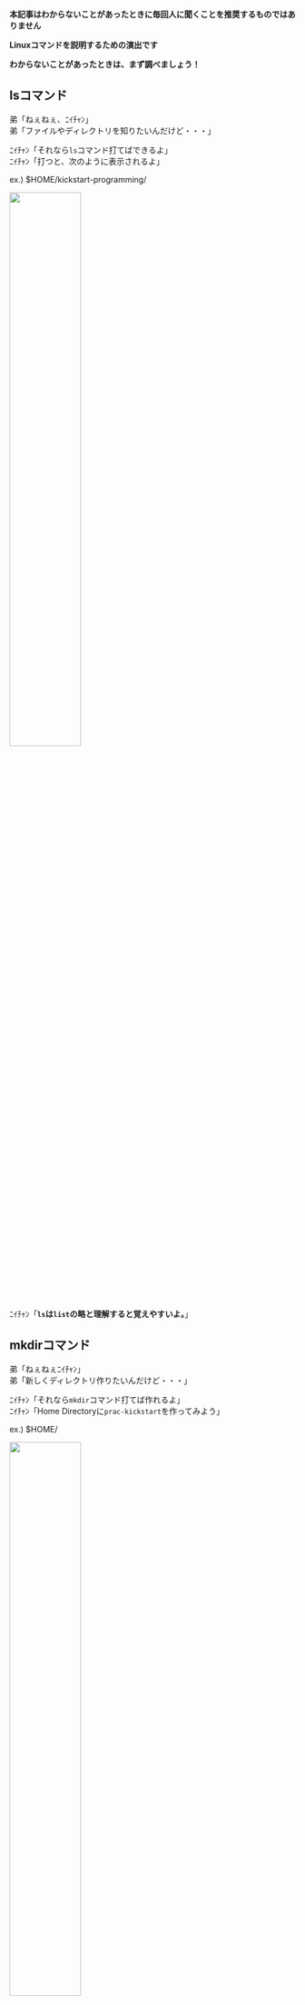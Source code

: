 **本記事はわからないことがあったときに毎回人に聞くことを推奨するものではありません**

**Linuxコマンドを説明するための演出です**

**わからないことがあったときは、まず調べましょう！**

## lsコマンド
弟「ねぇねぇ、ﾆｲﾁｬﾝ」  
弟「ファイルやディレクトリを知りたいんだけど・・・」  

ﾆｲﾁｬﾝ「それなら`ls`コマンド打てばできるよ」  
ﾆｲﾁｬﾝ「打つと、次のように表示されるよ」  

ex.) $HOME/kickstart-programming/  

<img src="../images/ls.png" width=50%>
<!-- ![](../images/ls.png) -->

ﾆｲﾁｬﾝ「**`ls`は`list`の略と理解すると覚えやすいよ。**」  

## mkdirコマンド
弟「ねぇねぇﾆｲﾁｬﾝ」  
弟「新しくディレクトリ作りたいんだけど・・・」  

ﾆｲﾁｬﾝ「それなら`mkdir`コマンド打てば作れるよ」  
ﾆｲﾁｬﾝ「Home Directoryに`prac-kickstart`を作ってみよう」  

ex.) $HOME/


<img src="../images/mkdir.png" width=50%>
<!-- ![](../images/mkdir.png) -->

ﾆｲﾁｬﾝ「**`mkdir`は`make directory`の略と理解すると覚えやすいよ。**」  

## cdコマンド
弟「ねぇねぇﾆｲﾁｬﾝ」  
弟「今作ったディレクトリに移動したいんだけど・・・」  

ﾆｲﾁｬﾝ「それなら`cd`コマンド打てば移動できるよ」  
ﾆｲﾁｬﾝ「`prac-kickstart`に移動しよう！」  

ex.) $Home/

<img src="../images/cd.png" width=50%>
<!-- ![](../images/cd.png) -->

ﾆｲﾁｬﾝ「**`cd`は`change directory`の略と理解すると覚えやすいよ。**」  

## touchコマンド
弟「ねぇねぇﾆｲﾁｬﾝ」  
弟「作ったディレクトリに移動はできたんだけど、」  
弟「新しくファイル作りたい！！どうやったら作れるの？」  

ﾆｲﾁｬﾝ「それなら`touch`コマンドというのがあるよ」  
ﾆｲﾁｬﾝ「`jo-ken.txt`というファイルを作ってみよう！」  

ex.) $HOME/prac-kickstart/

<img src="../images/touch.png" width=50%>
<!-- ![](../images/touch.png) -->

ﾆｲﾁｬﾝ「`ls`してみると`jo-ken.txt`というファイルが出来てるね！」  
ﾆｲﾁｬﾝ「`touch`が何の略か知らないけど、」  
ﾆｲﾁｬﾝ「（物などに）**タッチして生成してると考えると覚えやすいよ**」  

ﾆｲﾁｬﾝ「使ってるうちに覚えられるから今わからなくても大丈夫！！」  

## rmコマンド
弟「ねぇねぇﾆｲﾁｬﾝ」  
弟「typo[^1]して`jo-ken.txt`じゃなくて`ctf-ken.txt`っていう
ファイル作っちゃったから消したいな」  
弟「わざとじゃないんだけどねhahah...」  

ﾆｲﾁｬﾝ「」  
ﾆｲﾁｬﾝ「...typoは誰にでもあるし、しょうがないよね」  
ﾆｲﾁｬﾝ「`rm`コマンドというのがあるからそれを使おう！」  

ex.) $HOME/prac-kickstart/

<img src="../images/rm.png" width=50%>
<!-- ![](../images/rm.png) -->

弟「なーるーほーどー(ﾌﾑﾌﾑ)」  
ﾆｲﾁｬﾝ「（どこかで聞いたような・・・気のせいか）」  
ﾆｲﾁｬﾝ「`rm`は`remove`の略と理解すると覚えやすいよ！」  

（ちなみに・・・）  
directoryを消したい場合は、`rm`だけでは消せません。  
例えば、任意のdirectory(ここでは`config`)を消したい場合、
`-r`オプションを付与してあげる必要があります。

ex.) $HOME/prac-kickstart/

<img src="../images/rm-r_1.png" width=50%>
<!-- ![](../images/rm-r_1.png) -->

`rm: filname: is a directory`（これはディレクトリですよ）と言われて
削除できません。  
そこで`-r`オプションを付与してあげます。  

<img src="../images/rm-r_2.png" width=50%>
<!-- ![](../images/rm-r_2.png) -->

任意のdirectoryを消すことが出来ます。  

## オプション

|オプション|動作                  |例                |
|----------|----------------------|------------------|
|-r        |directory削除         |rm -r \<any_name> |
|-f        |強制的に削除          |rm -rf \<any_name>|
|-i        |削除時に確認メッセージ|rm -i \<any_name> |


## mvコマンド
弟「ねぇねぇﾆｲﾁｬﾝ」  
弟「`aft-move`directoryに`move.txt`を移動させたいんだけど・・・」  

ﾆｲﾁｬﾝ「ファイルを移動させるなら`mv`コマンドというのがあるからそれを使おう！」  

> $HOME/prac-kickstart下に[mkdirコマンド](#mkdirコマンド)と
> [touchコマンド](#touchコマンド)を使って`aft-move`というdirectoryと
> `move.txt`というファイルを作ろう(PATHは、$HOME/prac-kickstart/aft-move ,
> $HOME/prac-kickstart/move.txtとなっていれば良い)

<img src="../images/create-directory-file_mv.png" width=50%>
<!-- ![](../images/create-directory-file_mv.png) -->

ex.) $HOME/prac-kickstart

<img src="../images/mv.png" width=50%>
<!-- ![](../images/mv.png) -->

> Usage: mv: mv <移動されるfile> <移動するdirectory>  
> コマンドを打つときのイメージは、左から右に移動する感じだよ

ﾆｲﾁｬﾝ「`prac-kickstart/`から`move.txt`が`prac-kickstart/aft-move`に移動したことがわかるね」  
弟「おお〜！確かにー！」  

ﾆｲﾁｬﾝ「`mv`コマンドは、ファイルの移動だけじゃなくて、**ファイル名を変更することが可能**だよ」  
弟「どういうこと・・・？」  
ﾆｲﾁｬﾝ「例えば、`aft-move/`に移動して、`jo-ken.txt`を作りたかったのに`ctf-ken.txt`を作ってしまったとする」  
ﾆｲﾁｬﾝ「[rmコマンド](#rmコマンド)では一回削除して作り直していたけど、少し手間だよね。」  

ﾆｲﾁｬﾝ「そこで、`mv`コマンドを使うんだ」  

> 実際は、どのdirectoryでやってもok。  
> また、atf-move/にctf-ken.txtを作ろう。（参照[touchコマンド](#touchコマンド)）

ex.) $HOME/prac-kickstart

<img src="../images/mv_name.png" width=50%>
<!-- ![](../images/mv_name.png) -->

> Usage: mv: mv <変更前のfile名> <変更後のfile名>  

ﾆｲﾁｬﾝ「`ctf-ken.txt`から`jo-ken.txt`に変更されたことがわかるね」  
ﾆｲﾁｬﾝ「`jo-ken.txt`を任意のエディタで開いて`Hello, World!`と入れてみよう」  

<br>

弟「これで`ctf-ken.txt`をわざわざ削除して作り直さなくてもいいから手間が省けるね！」  

## catコマンド
弟「ねぇねぇﾆｲﾁｬﾝ」  
弟「そういえば、さっき`jo-ken.txt`に`Hello, World!`を書き込んだけど」  
弟「本当に書き込まれてるのか確認したいな・・・」  

弟「**エディタを開かずに**書き込まれているか確認できない？」  

ﾆｲﾁｬﾝ「できるよ！！」  
ﾆｲﾁｬﾝ「`cat`コマンドというのがあるんだよ」  

ex.) $HOME/prac-kickstart/aft-move/

<img src="../images/cat.png" width=50%>
<!-- ![](../images/cat.png) -->

> Usage: cat: cat <表示したいfile名>  

ﾆｲﾁｬﾝ「`cat`は`catenate`（連結を意味する）の略だと理解すると覚えやすいよ」  
ﾆｲﾁｬﾝ「`cat`は`catenate`の略なので他にも以下のような使い方ができるよ！」

> aft-move/の`move.txt`に任意の文字列: ex.) `This file is move.txt`を書き込んでおこう

ex.) $HOME/prac-kickstart/aft-move/

<img src="../images/cat2.png" width=50%>
<!-- ![](../images/cat2.png) -->

> Usage: cat: cat <表示したいfile名1> <表示したいfile名2>

ﾆｲﾁｬﾝ「このように、連結して表示させることもできるんだよ！」  

ﾆｲﾁｬﾝ「これで、ファイルの中に何が書き込まれているかわかったね！」  


## echoコマンド
弟「ねぇねぇﾆｲﾁｬﾝ」  
弟「現在使用されてる`SHELL`が何か知りたいんだけど・・・」  
> shellとはユーザーの入力をコンピュータに伝えるプログラム

ﾆｲﾁｬﾝ「（いきなり、シェル？！）」  
ﾆｲﾁｬﾝ「（聞かれたからには答えよう）」  
ﾆｲﾁｬﾝ「`echo`コマンドというのを使って表示させられるよ！」  

ex.)

```bash
echo $SHELL
```

ﾆｲﾁｬﾝ「今回は`echo`コマンドが大事だよ！」  
ﾆｲﾁｬﾝ「`echo`を使うことで、プログラミング言語の`print`関数に相当するよ（言語による）」  

弟「（・・・）」  

ﾆｲﾁｬﾝ「`echo`を使ってfileに書き込むことも出来るんだよ」  
ﾆｲﾁｬﾝ「やってみよう！」  
> 一つ下のdirectoryに移動して、`echo`という名前のdirectoryを作ろう。  
> そこに、`written.txt`ファイルを作ろう。(PATH: $HOME/prac-kickstart/echo/written.txt)

ﾆｲﾁｬﾝ「"Programming is so fun"という文字列を書き込んでみよう」  

ex.) $HOME/prac-kickstart/echo

<img src="../images/echo.png" width=70%>
<!-- ![](../images/echo.png) -->

ﾆｲﾁｬﾝ「`echo "Programming is so fun" > written.txt`を分解すると」  
ﾆｲﾁｬﾝ「`echo`, `"Programming is so fun"`, `>`, `written.txt`に分けられて、」  
ﾆｲﾁｬﾝ「`>`が表す意味は左の文字列(`"Programming is so fun"`)を
      `written.txt`に書き込むよということです」  

ﾆｲﾁｬﾝ「`>`は上書きなので、これを使うときは誤って上書きしてしまわないように気をつけよう」  
弟「はーーい」

|記号|機能          |
|----|--------------|
|\>  |上書き        |
|\>> |追加で書き込み|

（余談）  
`SHELL`にはたくさんの種類がある。  
有名なのは、`/bin/bash`、`/bin/zsh`、`/bin/fish`あたり  

それぞれ、設定ファイルというものがある（`.bash_profile`, `.zshrc`...etc）  
私は、設定ファイルの記述をミスって保存(正確には`source`)してしまい
`terminal(iTerm2)`が起動しなくなってしまったことがある。  
> このような場合、iTerm2は、立ち上げるたびに強制終了になってしまう

macOSには標準の`terminal`が用意されているので、そちらで一旦別のSHELLに変えて、
間違って記述した部分を削除して`iTerm2`を起動させることができたことがある。  

## grepコマンド
弟「ねぇねぇﾆｲﾁｬﾝ」  
弟「`grep/grep.txt`に書かれた文字列の中で、`jo-kenkun`という文字を取り出したいんだけど・・・」  

ﾆｲﾁｬﾝ「それならfile内を`grep`コマンドを使って検索すればいいよ！」  

> `grep/`というdirectoryとその配下に`grep.txt`を作って、以下の文をコピーしておいてください

$HOME/prac-kickstart/grep/grep.txt
```
ctf-kenkun 080-1111-2222 Matsumoto
sekaowa-kun 080-3434-6565 Nagano
ringo-kun 090-1211-2344 Suwa
hakuba-kun 070-3456-3321 Hakuba
jo-kenkun 080-6534-2314 Nagano
```

ex.) $HOME/prac-kickstart/grep  

<img src="../images/grep.png" width=50%>

ﾆｲﾁｬﾝ「`grep`だけだと表示されないから`|`（パイプ）というものを使うんだよ。」  
ﾆｲﾁｬﾝ「パイプのイメージは以下の図の感じだよ。」  

<img src="../images/pipe.jpg" width=50%>

ﾆｲﾁｬﾝ「2つのコマンドを繋げるイメージだね」
ﾆｲﾁｬﾝ「`grep`はいろいろな場面で使うので覚えておいてね！」

ﾆｲﾁｬﾝ「ちなみに`grep`は`global regular expression print`（全体のうち正規表現なものを表示）の略だよ！」

## その他のコマンド
ﾆｲﾁｬﾝ「Linuxコマンドにはこれ以外にもたくさんの種類があるよ」  
ﾆｲﾁｬﾝ「例えば、`head`と`tail`や、`ln`[^2]、`chmod`[^3]などなど！」  

弟「えっ！？そんなにあるの？？」  
弟「絶対覚えられない・・・どうしよ......」  

ﾆｲﾁｬﾝ「コマンドの使い方をすべて覚える必要はないよ！（基本的なもの以外）」  
ﾆｲﾁｬﾝ「使い方がわからなくなったら調べればいいんだけど、」  
ﾆｲﾁｬﾝ「その前にどういうコマンドがあるか知らないと始まらないからね」  
ﾆｲﾁｬﾝ「少しはコマンド操作になれたかな？」  
ﾆｲﾁｬﾝ「使ってるうちに慣れるよ！！」  

弟「わかった、ﾆｲﾁｬﾝ、ありがとう」  

[^1]: typoとは「打ち間違い」のこと  
[^2]: `ln`: シンボリックリンクを貼る  
[^3]: `chmod`: 権限の付与  
